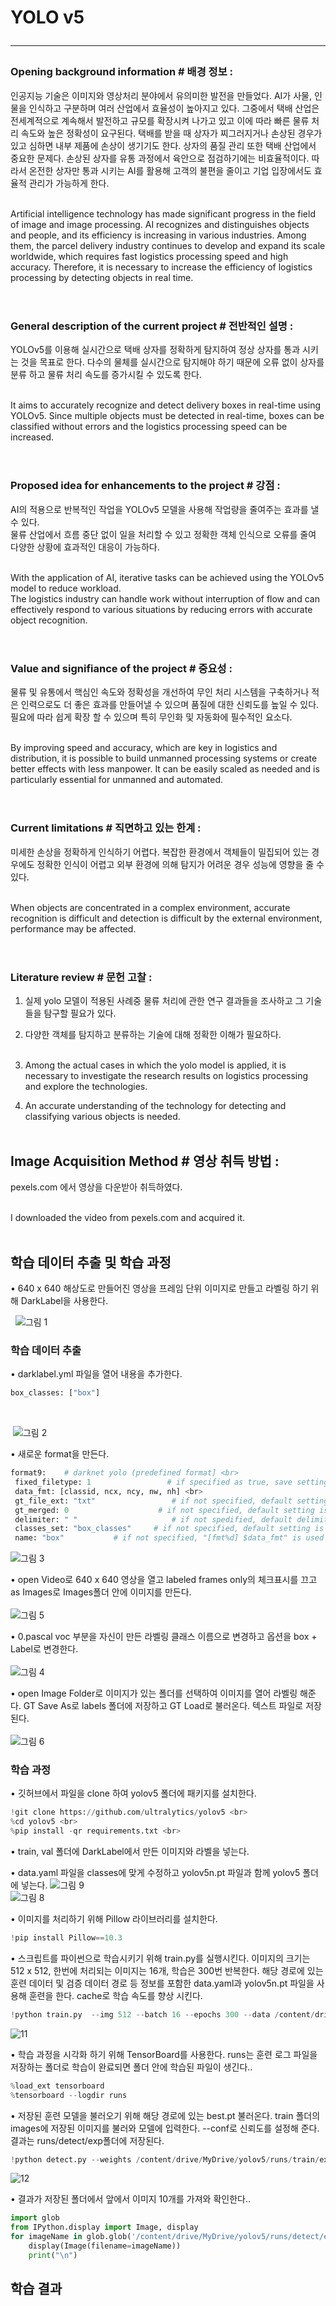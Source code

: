 # YOLO v5 <hr>
### Opening background information # 배경 정보 :
인공지능 기술은 이미지와 영상처리 분야에서 유의미한 발전을 만들었다. AI가 사물, 인물을 인식하고 구분하며 여러 산업에서 효율성이 높아지고 있다.
그중에서 택배 산업은 전세계적으로 계속해서 발전하고 규모를 확장시켜 나가고 있고 이에 따라 빠른 물류 처리 속도와 높은 정확성이 요구된다. 
택배를 받을 때 상자가 찌그러지거나 손상된 경우가 있고 심하면 내부 제품에 손상이 생기기도 한다. 상자의 품질 관리 또한 택배 산업에서 중요한 문제다. 손상된 상자를 유통 과정에서 육안으로 점검하기에는 비효율적이다. 
따라서 온전한 상자만 통과 시키는 AI를 활용해 고객의 불편을 줄이고 기업 입장에서도 효율적 관리가 가능하게 한다. <br><br>

Artificial intelligence technology has made significant progress in the field of image and image processing. AI recognizes and distinguishes objects and people, and its efficiency is increasing in various industries. Among them, the parcel delivery industry continues to develop and expand its scale worldwide, which requires fast logistics processing speed and high accuracy. Therefore, it is necessary to increase the efficiency of logistics processing by detecting objects in real time. <br><br>

#
### General description of the current project # 전반적인 설명 :
YOLOv5를 이용해 실시간으로 택배 상자를 정확하게 탐지하여 정상 상자를 통과 시키는 것을 목표로 한다. 다수의 물체를 실시간으로 탐지해야 하기 때문에 오류 없이 상자를 분류 하고 물류 처리 속도를 증가시킬 수 있도록 한다. <br><br>

It aims to accurately recognize and detect delivery boxes in real-time using YOLOv5. Since multiple objects must be detected in real-time, boxes can be classified without errors and the logistics processing speed can be increased. <br><br>

#
### Proposed idea for enhancements to the project # 강점 :
AI의 적용으로 반복적인 작업을 YOLOv5 모델을 사용해 작업량을 줄여주는 효과를 낼 수 있다.<br>
물류 산업에서 흐름 중단 없이 일을 처리할 수 있고 정확한 객체 인식으로 오류를 줄여 다양한 상황에 효과적인 대응이 가능하다. <br><br>

With the application of AI, iterative tasks can be achieved using the YOLOv5 model to reduce workload.<br>
The logistics industry can handle work without interruption of flow and can effectively respond to various situations by reducing errors with accurate object recognition. <br><br>

#
### Value and signifiance of the project # 중요성 :
물류 및 유통에서 핵심인 속도와 정확성을 개선하여 무인 처리 시스템을 구축하거나 적은 인력으로도 더 좋은 효과를 만들어낼 수 있으며 품질에 대한 신뢰도를 높일 수 있다.
필요에 따라 쉽게 확장 할 수 있으며 특히 무인화 및 자동화에 필수적인 요소다.
<br><br>

By improving speed and accuracy, which are key in logistics and distribution, it is possible to build unmanned processing systems or create better effects with less manpower.
It can be easily scaled as needed and is particularly essential for unmanned and automated. <br><br>

#
### Current limitations # 직면하고 있는 한계 : 
미세한 손상을 정확하게 인식하기 어렵다. 복잡한 환경에서 객체들이 밀집되어 있는 경우에도 정확한 인식이 어렵고 외부 환경에 의해 탐지가 어려운 경우 성능에 영향을 줄 수 있다. <br><br>

When objects are concentrated in a complex environment, accurate recognition is difficult and detection is difficult by the external environment, performance may be affected. <br><br>

#
### Literature review # 문헌 고찰 : 
1. 실제 yolo 모델이 적용된 사례중 물류 처리에 관한 연구 결과들을 조사하고 그 기술들을 탐구할 필요가 있다.
2. 다양한 객체를 탐지하고 분류하는 기술에 대해 정확한 이해가 필요하다. <br><br>

1. Among the actual cases in which the yolo model is applied, it is necessary to investigate the research results on logistics processing and explore the technologies.
2. An accurate understanding of the technology for detecting and classifying various objects is needed. <br><br>


## Image Acquisition Method # 영상 취득 방법 :
pexels.com 에서 영상을 다운받아 취득하였다. <br><br>

I downloaded the video from pexels.com and acquired it.<br><br>

## 학습 데이터 추출 및 학습 과정
&bull; 640 x 640 해상도로 만들어진 영상을 프레임 단위 이미지로 만들고 라벨링 하기 위해 DarkLabel을 사용한다.

&nbsp; ![그림 1](https://github.com/user-attachments/assets/6f9c61bb-fd8d-4cb2-84a8-621a273dd173)

### 학습 데이터 추출
&bull; darklabel.yml 파일을 열어 내용을 추가한다.<br>
```python
box_classes: ["box"]
```
<br>

&nbsp;![그림 2](https://github.com/user-attachments/assets/665e6d85-a36c-4eaf-8e8d-7850c4818832)

&bull; 새로운 format을 만든다.<br>
```python
format9:    # darknet yolo (predefined format] <br>
 fixed_filetype: 1                 # if specified as true, save setting isn't changeable in GUI <br>
 data_fmt: [classid, ncx, ncy, nw, nh] <br>
 gt_file_ext: "txt"                 # if not specified, default setting is used <br>
 gt_merged: 0                    # if not specified, default setting is used <br>
 delimiter: " "                     # if not spedified, default delimiter(',') is used <br>
 classes_set: "box_classes"     # if not specified, default setting is used <br>
 name: "box"           # if not specified, "[fmt%d] $data_fmt" is used as default format name <br>
```
![그림 3](https://github.com/user-attachments/assets/5a55d897-29e3-409f-899c-6afaad7d61a2)

&bull; open Video로 640 x 640 영상을 열고 labeled frames only의 체크표시를 끄고 as Images로 Images폴더 안에 이미지를 만든다.<br><br>
![그림 5](https://github.com/user-attachments/assets/aefb2c11-748a-4ba9-bf94-045b847e0c05)

&bull; 0.pascal voc 부분을 자신이 만든 라벨링 클래스 이름으로 변경하고 옵션을 box + Label로 변경한다.<br><br>
![그림 4](https://github.com/user-attachments/assets/05058bf8-79c0-43d6-9291-dac0dafeeae7)

&bull; open Image Folder로 이미지가 있는 폴더를 선택하여 이미지를 열어 라벨링 해준다. GT Save As로 labels 폴더에 저장하고 GT Load로 불러온다. 텍스트 파일로 저장된다.<br><br>
![그림 6](https://github.com/user-attachments/assets/8a0721ab-1c40-4de4-9c14-478ef1586477)

### 학습 과정
&bull; 깃허브에서 파일을 clone 하여 yolov5 폴더에 패키지를 설치한다. <br>
```python
!git clone https://github.com/ultralytics/yolov5 <br>
%cd yolov5 <br>
%pip install -qr requirements.txt <br>
```
&bull; train, val 폴더에 DarkLabel에서 만든 이미지와 라벨을 넣는다.

&bull; data.yaml 파일을 classes에 맞게 수정하고 yolov5n.pt 파일과 함께 yolov5 폴더에 넣는다.
![그림 9](https://github.com/user-attachments/assets/905fde00-ad2b-4329-960c-c5fc28d3def6)<br>
![그림 8](https://github.com/user-attachments/assets/ef4716da-5990-43ba-8846-2b8f920a168c)

&bull; 이미지를 처리하기 위해 Pillow 라이브러리를 설치한다. <br>
```python
!pip install Pillow==10.3
```

&bull; 스크립트를 파이썬으로 학습시키기 위해 train.py를 실행시킨다. 이미지의 크기는 512 x 512, 한번에 처리되는 이미지는 16개, 학습은 300번 반복한다.
해당 경로에 있는 훈련 데이터 및 검증 데이터 경로 등 정보를 포함한 data.yaml과 yolov5n.pt 파일을 사용해 훈련을 한다. cache로 학습 속도를 향상 시킨다.<br>
```python
!python train.py  --img 512 --batch 16 --epochs 300 --data /content/drive/MyDrive/yolov5/data.yaml --weights yolov5n.pt --cache
```

![11](https://github.com/user-attachments/assets/e22d74b8-9628-4365-b9e8-e13097ec4cf2)

&bull; 학습 과정을 시각화 하기 위해 TensorBoard를 사용한다. runs는 훈련 로그 파일을 저장하는 폴더로 학습이 완료되면 폴더 안에 학습된 파일이 생긴다..<br>
```python
%load_ext tensorboard
%tensorboard --logdir runs
```

&bull; 저장된 훈련 모델을 불러오기 위해 해당 경로에 있는 best.pt 불러온다. train 폴더의 images에 저장된 이미지를 불러와 모델에 입력한다. --conf로 신뢰도를 설정해 준다. 결과는 runs/detect/exp폴더에 저장된다.<br>
```python
!python detect.py --weights /content/drive/MyDrive/yolov5/runs/train/exp/weights/best.pt --img 512 --conf 0.1 --source /content/drive/MyDrive/yolov5/Train/images
```

![12](https://github.com/user-attachments/assets/77127e56-f653-472d-9bb8-e023dcd7dfe1)

&bull; 결과가 저장된 폴더에서 앞에서 이미지 10개를 가져와 확인한다..<br>
```python
import glob
from IPython.display import Image, display
for imageName in glob.glob('/content/drive/MyDrive/yolov5/runs/detect/exp/*.jpg')[:10]:
    display(Image(filename=imageName))
    print("\n")
```



## 학습 결과
